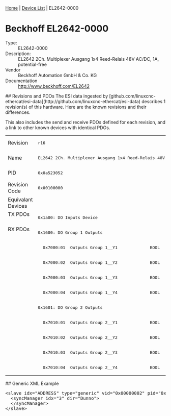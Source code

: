 <div class="nav"><a href="/esi-data">Home</a> | <a href="/esi-data/devices">Device List</a> | EL2642-0000</div>

#  Beckhoff EL2642-0000

<dl>
  <dt>Type:</dt><dd>EL2642-0000</dd>
  <dt>Description:</dt><dd>EL2642 2Ch. Multiplexer Ausgang 1x4 Reed-Relais 48V AC/DC, 1A, potential-free</dd>
  <dt>Vendor</dt><dd>Beckhoff Automation GmbH & Co. KG</dd>
  <dt>Documentation</dt><dd><a href="http://www.beckhoff.com/EL2642">http://www.beckhoff.com/EL2642</a></dd>
</dl>
## Revisions and PDOs
The ESI data ingested by [github.com/linuxcnc-ethercat/esi-data](http://github.com/linuxcnc-ethercat/esi-data) describes 1 revision(s) of this hardware.  Here are the known revisions and their differences.

This also includes the send and receive PDOs defined for each revision, and a link to other known devices with identical PDOs.

<table>
<tr >
<td class="first">Revision</td>
<td ><pre>r16</pre></td>
</tr>
<tr >
<td class="first">Name</td>
<td ><pre>EL2642 2Ch. Multiplexer Ausgang 1x4 Reed-Relais 48V AC/DC, 1A, potential-free</pre></td>
</tr>
<tr >
<td class="first">PID</td>
<td ><pre>0x0a523052</pre></td>
</tr>
<tr >
<td class="first">Revision Code</td>
<td ><pre>0x00100000</pre></td>
</tr>
<tr >
<td class="first">Equivalant Devices</td>
<td ></td>
</tr>
<tr class="txpdo pdosection">
<td class="first" rowspan=1 valign=top>TX PDOs</td>
<td><pre>0x1a00: DO Inputs Device</pre></td>
<td></td>
</tr>
<tr class="rxpdo pdosection">
<td class="first" rowspan=10 valign=top>RX PDOs</td>
<td><pre>0x1600: DO Group 1 Outputs</pre></td>
<td></td>
</tr>
<tr class="rxpdo">
<td ><pre>  0x7000:01  Outputs Group 1__Y1             BOOL</pre></td>
</tr>
<tr class="rxpdo">
<td ><pre>  0x7000:02  Outputs Group 1__Y2             BOOL</pre></td>
</tr>
<tr class="rxpdo">
<td ><pre>  0x7000:03  Outputs Group 1__Y3             BOOL</pre></td>
</tr>
<tr class="rxpdo">
<td ><pre>  0x7000:04  Outputs Group 1__Y4             BOOL</pre></td>
</tr>
<tr class="rxpdo pdosection">
<td ><pre>0x1601: DO Group 2 Outputs</pre></td>
</tr>
<tr class="rxpdo">
<td ><pre>  0x7010:01  Outputs Group 2__Y1             BOOL</pre></td>
</tr>
<tr class="rxpdo">
<td ><pre>  0x7010:02  Outputs Group 2__Y2             BOOL</pre></td>
</tr>
<tr class="rxpdo">
<td ><pre>  0x7010:03  Outputs Group 2__Y3             BOOL</pre></td>
</tr>
<tr class="rxpdo">
<td ><pre>  0x7010:04  Outputs Group 2__Y4             BOOL</pre></td>
</tr>
</table>
## Generic XML Example
<pre class="xml">
&lt;slave idx="ADDRESS" type="generic" vid="0x00000002" pid="0x0a523052" configPdos="true"&gt;
  &lt;syncManager idx="3" dir="Dunno"&gt;
  &lt;/syncManager&gt;
&lt;/slave&gt;
</pre>
